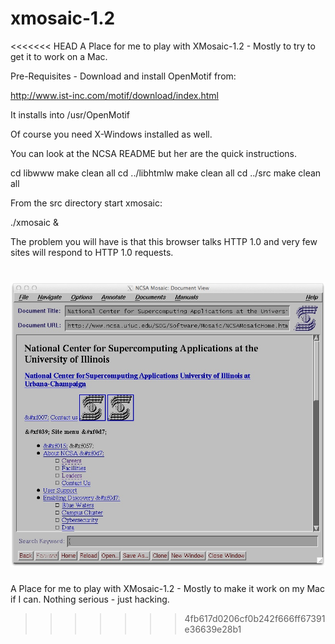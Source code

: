 xmosaic-1.2
===========

<<<<<<< HEAD
A Place for me to play with XMosaic-1.2 - Mostly to try to get it to 
work on a Mac.

Pre-Requisites - Download and install OpenMotif from:

http://www.ist-inc.com/motif/download/index.html

It installs into /usr/OpenMotif

Of course you need X-Windows installed as well.

You can look at the NCSA README but her are the quick instructions.

cd libwww
make clean all
cd ../libhtmlw
make clean all
cd ../src
make clean all

From the src directory start xmosaic:

./xmosaic &

The problem you will have is that this browser talks
HTTP 1.0 and very few sites will respond to HTTP 1.0
requests.

![XMosaic 1.2 running on Max OSX](xmosaic.jpg)
=======
A Place for me to play with XMosaic-1.2 - Mostly to make it work on my Mac if I can.   Nothing serious - just hacking.
>>>>>>> 4fb617d0206cf0b242f666ff67391e36639e28b1
